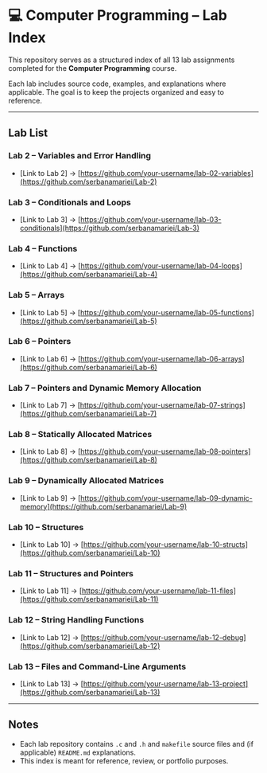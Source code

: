 # 💻 Computer Programming – Lab Index

This repository serves as a structured index of all 13 lab assignments completed for the **Computer Programming** course.

Each lab includes source code, examples, and explanations where applicable. The goal is to keep the projects organized and easy to reference.

---

## Lab List

### Lab 2 – Variables and Error Handling
- [Link to Lab 2] -> [https://github.com/your-username/lab-02-variables](https://github.com/serbanamariei/Lab-2)

### Lab 3 – Conditionals and Loops
- [Link to Lab 3] -> [https://github.com/your-username/lab-03-conditionals](https://github.com/serbanamariei/Lab-3)

### Lab 4 – Functions
- [Link to Lab 4] -> [https://github.com/your-username/lab-04-loops](https://github.com/serbanamariei/Lab-4)

### Lab 5 – Arrays
- [Link to Lab 5] -> [https://github.com/your-username/lab-05-functions](https://github.com/serbanamariei/Lab-5)

### Lab 6 – Pointers
- [Link to Lab 6] -> [https://github.com/your-username/lab-06-arrays](https://github.com/serbanamariei/Lab-6)

### Lab 7 – Pointers and Dynamic Memory Allocation
- [Link to Lab 7] -> [https://github.com/your-username/lab-07-strings](https://github.com/serbanamariei/Lab-7)

### Lab 8 – Statically Allocated Matrices
- [Link to Lab 8] -> [https://github.com/your-username/lab-08-pointers](https://github.com/serbanamariei/Lab-8)

### Lab 9 – Dynamically Allocated Matrices
- [Link to Lab 9] -> [https://github.com/your-username/lab-09-dynamic-memory](https://github.com/serbanamariei/Lab-9)

### Lab 10 – Structures
- [Link to Lab 10] -> [https://github.com/your-username/lab-10-structs](https://github.com/serbanamariei/Lab-10)

### Lab 11 – Structures and Pointers
- [Link to Lab 11] -> [https://github.com/your-username/lab-11-files](https://github.com/serbanamariei/Lab-11)

### Lab 12 – String Handling Functions
- [Link to Lab 12] -> [https://github.com/your-username/lab-12-debug](https://github.com/serbanamariei/Lab-12)

### Lab 13 – Files and Command-Line Arguments
- [Link to Lab 13] -> [https://github.com/your-username/lab-13-project](https://github.com/serbanamariei/Lab-13)

---

## Notes

- Each lab repository contains `.c` and `.h` and `makefile` source files and (if applicable) `README.md` explanations.
- This index is meant for reference, review, or portfolio purposes.
